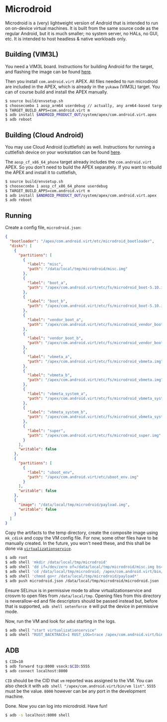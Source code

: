 # Microdroid

Microdroid is a (very) lightweight version of Android that is intended to run on
on-device virtual machines. It is built from the same source code as the regular
Android, but it is much smaller; no system server, no HALs, no GUI, etc. It is
intended to host headless & native workloads only.

## Building (VIM3L)

You need a VIM3L board. Instructions for building Android for the target, and
flashing the image can be found [here](../docs/getting_started/yukawa.md).

Then you install `com.android.virt` APEX. All files needed to run microdroid are
included in the APEX, which is already in the `yukawa` (VIM3L) target. You can
of course build and install the APEX manually.

```sh
$ source build/envsetup.sh
$ choosecombo 1 aosp_arm64 userdebug // actually, any arm64-based target is ok
$ TARGET_BUILD_APPS=com.android.virt m
$ adb install $ANDROID_PRODUCT_OUT/system/apex/com.android.virt.apex
$ adb reboot
```

## Building (Cloud Android)

You may use Cloud Android (cuttlefish) as well. Instructions for running a
cuttlefish device on your workstation can be found
[here](https://android.googlesource.com/device/google/cuttlefish/).

The `aosp_cf_x86_64_phone` target already includes the `com.android.virt` APEX.
So you don't need to build the APEX separately. If you want to rebuild the APEX
and install it to cuttlefish,

```sh
$ source build/envsetup.sh
$ choosecombo 1 aosp_cf_x86_64_phone userdebug
$ TARGET_BUILD_APPS=com.android.virt m
$ adb install $ANDROID_PRODUCT_OUT/system/apex/com.android.virt.apex
$ adb reboot
```

## Running

Create a config file, `microdroid.json`:

```json
{
  "bootloader": "/apex/com.android.virt/etc/microdroid_bootloader",
  "disks": [
    {
      "partitions": [
        {
          "label": "misc",
          "path": "/data/local/tmp/microdroid/misc.img"
        },
        {
          "label": "boot_a",
          "path": "/apex/com.android.virt/etc/fs/microdroid_boot-5.10.img"
        },
        {
          "label": "boot_b",
          "path": "/apex/com.android.virt/etc/fs/microdroid_boot-5.10.img"
        },
        {
          "label": "vendor_boot_a",
          "path": "/apex/com.android.virt/etc/fs/microdroid_vendor_boot-5.10.img"
        },
        {
          "label": "vendor_boot_b",
          "path": "/apex/com.android.virt/etc/fs/microdroid_vendor_boot-5.10.img"
        },
        {
          "label": "vbmeta_a",
          "path": "/apex/com.android.virt/etc/fs/microdroid_vbmeta.img"
        },
        {
          "label": "vbmeta_b",
          "path": "/apex/com.android.virt/etc/fs/microdroid_vbmeta.img"
        },
        {
          "label": "vbmeta_system_a",
          "path": "/apex/com.android.virt/etc/fs/microdroid_vbmeta_system.img"
        },
        {
          "label": "vbmeta_system_b",
          "path": "/apex/com.android.virt/etc/fs/microdroid_vbmeta_system.img"
        },
        {
          "label": "super",
          "path": "/apex/com.android.virt/etc/fs/microdroid_super.img"
        }
      ],
      "writable": false
    },
    {
      "partitions": [
        {
          "label": "uboot_env",
          "path": "/apex/com.android.virt/etc/uboot_env.img"
        }
      ],
      "writable": false
    },
    {
      "image": "/data/local/tmp/microdroid/payload.img",
      "writable": false
    }
  ]
}
```

Copy the artifacts to the temp directory, create the composite image using
`mk_cdisk` and copy the VM config file. For now, some other files have to be
manually created. In the future, you won't need these, and this shall be done
via [`virtualizationservice`](../virtualizationservice/).

```sh
$ adb root
$ adb shell 'mkdir /data/local/tmp/microdroid'
$ adb shell 'dd if=/dev/zero of=/data/local/tmp/microdroid/misc.img bs=4k count=256'
$ adb shell 'cd /data/local/tmp/microdroid; /apex/com.android.virt/bin/mk_payload /apex/com.android.virt/etc/microdroid_payload.json payload.img'
$ adb shell 'chmod go+r /data/local/tmp/microdroid/payload*'
$ adb push microdroid.json /data/local/tmp/microdroid/microdroid.json
```

Ensure SELinux is in permissive mode to allow virtualizationservice and crosvm to open
files from `/data/local/tmp`. Opening files from this directory is
neverallow-ed and file descriptors should be passed instead but, before that is
supported, `adb shell setenforce 0` will put the device in permissive mode.

Now, run the VM and look for `adbd` starting in the logs.

```sh
$ adb shell "start virtualizationservice"
$ adb shell "RUST_BACKTRACE=1 RUST_LOG=trace /apex/com.android.virt/bin/vm run /data/local/tmp/microdroid/microdroid.json"
```

## ADB

```sh
$ CID=10
$ adb forward tcp:8000 vsock:$CID:5555
$ adb connect localhost:8000
```

`CID` should be the CID that `vm` reported was assigned to the VM. You can also
check it with `adb shell "/apex/com.android.virt/bin/vm list"`. `5555` must be
the value. `8000` however can be any port in the development machine.

Done. Now you can log into microdroid. Have fun!

```sh
$ adb -s localhost:8000 shell
```
